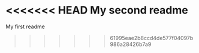 <<<<<<< HEAD
My second readme
=======
My first readme
>>>>>>> 61995eae2b8ccd4de577f04097b986a28426b7a9
